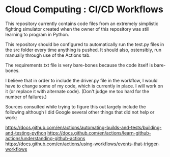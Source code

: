 # Cloud Computing : CI/CD Workflows

This repository currently contains code files from an extremely simplistic fighting simulator created when the owner of this repository was still learning to program in Python.

This repository should be configured to automatically run the test.py files in the src folder every time anything is pushed. It should also, ostensibly, run manually through use of the Actions tab.

The requirements.txt file is very bare-bones because the code itself is bare-bones. 

I believe that in order to include the driver.py file in the workflow, I would have to change some of my code, which is currently in place. I will work on it (or replace it with alternate code). (Don't judge me too hard for the number of failures.)


Sources consulted while trying to figure this out largely include the following although I did Google several other things that did not help or work:

https://docs.github.com/en/actions/automating-builds-and-tests/building-and-testing-python
https://docs.github.com/en/actions/learn-github-actions/understanding-github-actions
https://docs.github.com/en/actions/using-workflows/events-that-trigger-workflows
